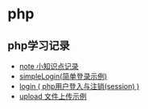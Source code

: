 # php
## php学习记录
- [note 小知识点记录](https://github.com/eyunzhu/php/tree/master/note)
- [simpleLogin(简单登录示例)](https://github.com/eyunzhu/php/tree/master/simpleLogin)
- [login ( php用户登入与注销(session) )](https://github.com/eyunzhu/php/tree/master/login)
- [upload 文件上传示例](https://github.com/eyunzhu/php/tree/master/upload)

